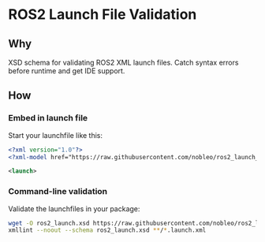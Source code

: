 # ROS2 Launch File Validation

## Why

XSD schema for validating ROS2 XML launch files.
Catch syntax errors before runtime and get IDE support.

## How

### Embed in launch file

Start your launchfile like this:

```xml
<?xml version="1.0"?>
<?xml-model href="https://raw.githubusercontent.com/nobleo/ros2_launch_validation/main/ros2_launch.xsd" schematypens="http://www.w3.org/2001/XMLSchema"?>

<launch>
```

### Command-line validation

Validate the launchfiles in your package:

```bash
wget -O ros2_launch.xsd https://raw.githubusercontent.com/nobleo/ros2_launch_validation/main/ros2_launch.xsd
xmllint --noout --schema ros2_launch.xsd **/*.launch.xml
```
